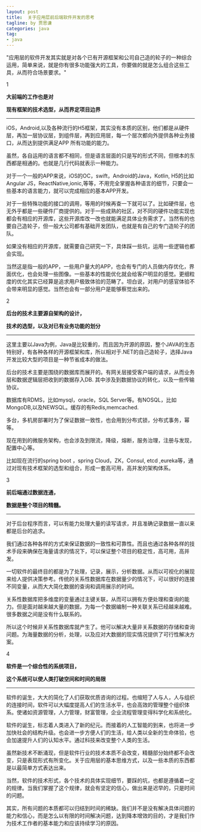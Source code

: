 ```yaml
---
layout: post
title:  关于应用层前后端软件开发的思考
tagline: by 贾思谦
categories: java
tag: 
- java
---
```





  "应用层的软件开发其实就是对各个已有开源框架和公司自己造的轮子的一种综合运用，简单来说，就是你有很多功能强大的工具，你要做的就是怎么组合这些工具，从而符合场景要求。"

1

**大前端的工作也是对**

**现有框架的技术选型，从而界定项目边界**



------



iOS，Android,以及各种流行的H5框架，其实没有本质的区别，他们都是从硬件层，再加一层协议层，到组件层，再到应用层，每一个层次都向外提供各种业务接口，从而达到提供满足APP 所有功能的能力。



虽然，各自运用的语言都不相同，但是语言层面的只是写的形式不同，但根本的东西都是相通的。也就是几行代码就表示一种能力。



对于一个一般的APP来说，iOS的OC，swift，Android的Java，Kotlin, H5的比如Angular JS，ReactNative,ionic,等等，不用完全掌握各种语言的细节，只要会一些基本的语言能力，就可以完成相应的基本APP开发。



对于一些特殊功能的接口的调用，等用的时候再查一下就可以了。比如硬件层，也无外乎都是一些硬件厂商提供的。对于一些成熟的社区，对不同的硬件功能实现也都会有相应的开源库，这些开源库改一改也就能满足具体业务需求了。当然有的也要自己造轮子，但一般大公司都有基础开发团队，也就是有自己的专门造轮子的团队。



如果没有相应的开源库，就需要自己研究一下，具体踩一些坑，运用一些逻辑也都会实现。



当然这是指一般的APP，一些用户量大的APP，也会有专门的人员做内存优化，界面优化，也会处理一些图像。一些基本的性能优化就会给客户明显的感觉。更细粒度的优化其实已经算是追求用户极致体验的范畴了。坦白说，对用户的感官体验不会带来明显的感觉。当然也会有一部分用户是能够察觉出来的。



2

**后台的技术主要源自架构的设计，**

**技术的选型，以及对已有业务功能的划分**



------



这里主要以Java为例，Java是比较重的，而且因为开源的原因，整个JAVA的生态特别好，有各种各样的开源框架和库，所以相对于.NET的自己造轮子，选择Java开发比较大型的项目是一种节省成本的做法。





后台的技术主要是围绕的数据库而展开的。有网关层接受客户端的请求，从而业务层和数据逻辑层把收到的数据存入DB. 其中涉及到数据协议的转化，以及一些传输协议。





数据库有RDMS，比如mysql，oracle，SQL Server等。有NOSQL，比如MongoDB,以及NEWSQL。缓存的有Redis,memcached.





多台，多机房部署时为了保证数据一致性，也会用到分布式锁，分布式事务，幂等。





现在用到的微服务架构，也会涉及到限流，降级，熔断，服务治理，注册与发现，配置中心等。





比如现在流行的spring boot ，spring Cloud，ZK，Consul, etcd ,eureka等，通过对现有技术框架的选型和组合，形成一套高可用，高并发的架构体系。







3

**前后端通过数据连通，**

**数据是整个项目的精髓。**





------



对于后台程序而言，可以有能力处理大量的读写请求，并且准确记录数据一直以来都是后台的追求。



我们通过各种各样的方式来保证数据的一致性和可靠性。而且也通过各种各样的技术手段来确保在海量请求的情况下，可以保证整个项目的稳定性，高可用，高并发。



一切软件的最终目的都是为了处理，记录，展示，分析数据。从而以可视化的展现来给人提供决策参考。传统的关系性数据库在数据量少的情况下，可以很好的连接不同变量，从而大大简化数据的查询和调用展示的时间。



关系性数据库把多维度的变量通过主键关联，从而可以拥有方便处理和查询的能力。但是面对越来越大量的数据，为每一个数据编制一种关联关系已经越来越难。很多数据之间是没有什么联系的。



所以这个时候非关系性数据库就产生了。他可以解决大量非关系数据的存储和查询问题。为海量数据的分析，处理，以及应对大数据的现实情况提供了可行性解决方案。



4

**软件是一个综合性的系统项目，**

**这个系统可以使人类打破空间和时间的局限**



------



软件的诞生，大大的简化了人们获取优质咨询的过程。也缩短了人与人，人与组织的连接时间，软件可以大幅度提高人们的生活水平，也会高效的管理整个组织体系。使诸如资源管理，人力管理，财富管理，企业流程管理变得科学化和系统化。



软件的诞生，标志着人类进入了新的纪元。而接着的人工智能的到来，也将进一步加快社会的结构升级。也会进一步方便人们的生活，给人类以全新的生命体验，也会加速提升人们的认知水平。通过科技来改变整个人类的生活。



虽然新技术不断涌现，但是软件行业的技术本质不会改变，精髓部分始终都不会改变，只是表现形式有所变化。关于应用层的基本思维方式，以及一些本质的东西都是以最简单方式表达出来。



当然，软件的技术形式，各个技术的具体实现细节，要踩的坑，也都是遵循着一定的规律。当我们掌握了这个规律，就会有坚定的信心，做出来是迟早的，只是时间的问题。



其实，所有问题的本质都可以归结到时间的稀缺。我们并不是没有解决具体问题的能力和信心，而是怎么以有限的时间解决问题，达到降本增效的目的，才是我们作为技术工作者的基本能力和应该持续学习的原因。
